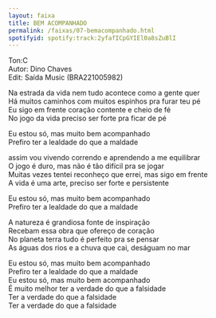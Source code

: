 ```yaml
---
layout: faixa
title: BEM ACOMPANHADO
permalink: /faixas/07-bemacompanhado.html
spotifyid: spotify:track:2yfafICpGYIEl0a8sZuBlI
---
```


<p>Ton:C 
<br>
Autor: Dino Chaves 
<br>
Edit: Saída Music (BRA221005982)</p> 

<p>Na estrada da vida nem tudo acontece como a gente quer
<br>
Há muitos caminhos com muitos espinhos pra furar teu pé
<br>
Eu sigo em frente coração contente e cheio de fé
<br>
No jogo da vida preciso ser forte pra ficar de pé</p>
 
<p>Eu estou só, mas muito bem acompanhado
<br>
Prefiro ter a lealdade do que a maldade</p>
 
<p> assim vou vivendo correndo e aprendendo a me equilibrar
<br>
O jogo é duro, mas não é tão difícil pra se jogar
<br>
Muitas vezes tentei reconheço que errei, mas sigo em frente
<br>
A vida é uma arte, preciso ser forte e persistente</p>
 
<p>Eu estou só, mas muito bem acompanhado
<br>
Prefiro ter a lealdade do que a maldade</p>
 
<p>A natureza é grandiosa fonte de inspiração
<br>
Recebam essa obra que ofereço de coração
<br>
No planeta terra tudo é perfeito pra se pensar
<br>
As águas dos rios e a chuva que cai, deságuam no mar</p>
 
<p>Eu estou só, mas muito bem acompanhado
<br>
Prefiro ter a lealdade do que a maldade
<br>
Eu estou só, mas muito bem acompanhado
<br>
É muito melhor ter a verdade do que a falsidade
<br>
Ter a verdade do que a falsidade
<br>
Ter a verdade do que a falsidade</p>